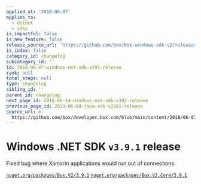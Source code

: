 ```yaml
---
applied_at: '2018-06-07'
applies_to:
  - dotnet
  - sdks
is_impactful: false
is_new_feature: false
release_source_url: 'https://github.com/box/box-windows-sdk-v2/releases/tag/v3.9.1'
is_index: false
category_id: changelog
subcategory_id: ''
id: 2018-06-07-windows-net-sdk-v391-release
rank: null
total_steps: null
type: changelog
sibling_id: ''
parent_id: changelog
next_page_id: 2018-06-14-windows-net-sdk-v392-release
previous_page_id: 2018-06-04-java-sdk-v2201-release
source_url: >-
  https://github.com/box/developer.box.com/blob/main/content/2018/06-07-windows-net-sdk-v391-release.md
---
```

# Windows .NET SDK `v3.9.1` release

Fixed bug where Xamarin applications would run out of connections.

[`nuget.org/packages/Box.V2/3.9.1`](https://www.nuget.org/packages/Box.V2/3.9.1)
[`nuget.org/packages/Box.V2.Core/3.9.1`](https://www.nuget.org/packages/Box.V2.Core/3.9.1)